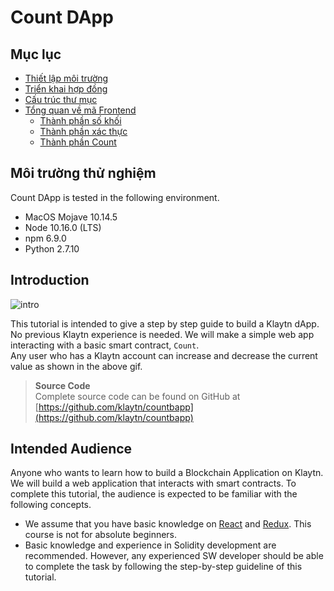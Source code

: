 # Count DApp

## Mục lục <a href="#table-of-contents" id="table-of-contents"></a>

- [Thiết lập môi trường](./setup-environment.md)
- [Triển khai hợp đồng](./deploy-contracts.md)
- [Cấu trúc thư mục](./directory-structure.md)
- [Tổng quan về mã Frontend](./code-overview/blocknumber-component.md)
  - [Thành phần số khối](./code-overview/blocknumber-component.md)
  - [Thành phần xác thực](./code-overview/auth-component.md)
  - [Thành phần Count](./code-overview/count-component.md)

## Môi trường thử nghiệm <a href="#testing-environment" id="testing-environment"></a>

Count DApp is tested in the following environment.

- MacOS Mojave 10.14.5
- Node 10.16.0 (LTS)
- npm 6.9.0
- Python 2.7.10

## Introduction <a href="#introduction" id="introduction"></a>

![intro](/img/build/tutorials/tutorial-1intro.gif)

This tutorial is intended to give a step by step guide to build a Klaytn dApp. No previous Klaytn experience is needed. We will make a simple web app interacting with a basic smart contract, `Count`.\
Any user who has a Klaytn account can increase and decrease the current value as shown in the above gif.

> **Source Code**\
> Complete source code can be found on GitHub at [https://github.com/klaytn/countbapp](https://github.com/klaytn/countbapp)

## Intended Audience <a href="#intended-audience" id="intended-audience"></a>

Anyone who wants to learn how to build a Blockchain Application on Klaytn. We will build a web application that interacts with smart contracts. To complete this tutorial, the audience is expected to be familiar with the following concepts.

- We assume that you have basic knowledge on [React](https://reactjs.org/) and [Redux](https://redux.js.org/). This course is not for absolute beginners.
- Basic knowledge and experience in Solidity development are recommended. However, any experienced SW developer should be able to complete the task by following the step-by-step guideline of this tutorial.
